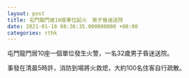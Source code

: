 ```yaml
---
layout: post
title: 屯門龍門居10座單位起火　男子昏迷送院
date: 2021-01-18 08:36:35.000000000 +08:00
categories: rthk
---
```


屯門龍門居10座一個單位發生火警，一名32歲男子昏迷送院。

事發在清晨5時許，消防到場將火救熄，大約100名住客自行疏散。
